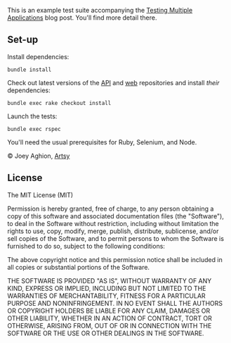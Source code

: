 This is an example test suite accompanying the [Testing Multiple Applications](http://artsy.github.io/blog/2014/05/12/testing-multiple-applications/) blog post. You'll find more detail there.

Set-up
---

Install dependencies:

    bundle install

Check out latest versions of the [API](https://github.com/joeyAghion/multiapp_example-api) and [web](https://github.com/joeyAghion/multiapp_example-web) repositories and install _their_ dependencies:

    bundle exec rake checkout install

Launch the tests:

    bundle exec rspec

You'll need the usual prerequisites for Ruby, Selenium, and Node.

&copy; Joey Aghion, [Artsy](https://artsy.net)

License
---

The MIT License (MIT)

Permission is hereby granted, free of charge, to any person obtaining a copy of this software and associated documentation files (the "Software"), to deal in the Software without restriction, including without limitation the rights to use, copy, modify, merge, publish, distribute, sublicense, and/or sell copies of the Software, and to permit persons to whom the Software is furnished to do so, subject to the following conditions:

The above copyright notice and this permission notice shall be included in all copies or substantial portions of the Software.

THE SOFTWARE IS PROVIDED "AS IS", WITHOUT WARRANTY OF ANY KIND, EXPRESS OR IMPLIED, INCLUDING BUT NOT LIMITED TO THE WARRANTIES OF MERCHANTABILITY, FITNESS FOR A PARTICULAR PURPOSE AND NONINFRINGEMENT. IN NO EVENT SHALL THE AUTHORS OR COPYRIGHT HOLDERS BE LIABLE FOR ANY CLAIM, DAMAGES OR OTHER LIABILITY, WHETHER IN AN ACTION OF CONTRACT, TORT OR OTHERWISE, ARISING FROM, OUT OF OR IN CONNECTION WITH THE SOFTWARE OR THE USE OR OTHER DEALINGS IN THE SOFTWARE.
